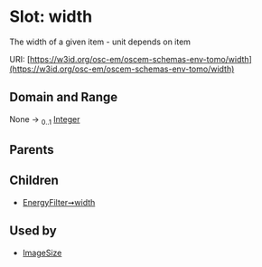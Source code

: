 
# Slot: width

The width of a given item - unit depends on item

URI: [https://w3id.org/osc-em/oscem-schemas-env-tomo/width](https://w3id.org/osc-em/oscem-schemas-env-tomo/width)


## Domain and Range

None &#8594;  <sub>0..1</sub> [Integer](types/Integer.md)

## Parents


## Children

 *  [EnergyFilter➞width](EnergyFilter_width.md)

## Used by

 * [ImageSize](ImageSize.md)
